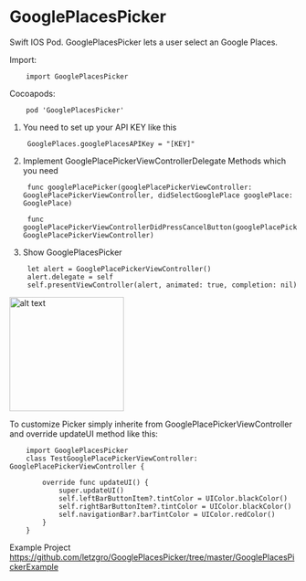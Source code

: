 # GooglePlacesPicker
Swift IOS Pod. GooglePlacesPicker lets a user select an Google Places.

Import:

        import GooglePlacesPicker

Cocoapods:

        pod 'GooglePlacesPicker'

1) You need to set up your API KEY like this 

        GooglePlaces.googlePlacesAPIKey = "[KEY]"

2) Implement GooglePlacePickerViewControllerDelegate Methods which you need

        func googlePlacePicker(googlePlacePickerViewController: GooglePlacePickerViewController, didSelectGooglePlace googlePlace: GooglePlace)
  
        func googlePlacePickerViewControllerDidPressCancelButton(googlePlacePickerViewController: GooglePlacePickerViewController)
    
3) Show GooglePlacesPicker

        let alert = GooglePlacePickerViewController()
        alert.delegate = self
        self.presentViewController(alert, animated: true, completion: nil)
        
<img src="https://raw.githubusercontent.com/letzgro/GooglePlacesPicker/master/GooglePlacesPickerExample.gif" alt="alt text" width= "200px" align="center">

To customize Picker simply inherite from GooglePlacePickerViewController and override updateUI method like this:

        import GooglePlacesPicker
        class TestGooglePlacePickerViewController: GooglePlacePickerViewController {
            
            override func updateUI() {
                super.updateUI()
                self.leftBarButtonItem?.tintColor = UIColor.blackColor()
                self.rightBarButtonItem?.tintColor = UIColor.blackColor()
                self.navigationBar?.barTintColor = UIColor.redColor()
            }
        }

Example Project https://github.com/letzgro/GooglePlacesPicker/tree/master/GooglePlacesPickerExample 


